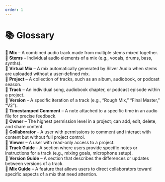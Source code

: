 ```yaml
---
order: 1
---
```


# 📚 Glossary

📌 **Mix** – A combined audio track made from multiple stems mixed together. <br>
📌 **Stems** – Individual audio elements of a mix (e.g., vocals, drums, bass, synths). <br>
📌 **Virtual Mix** – A mix automatically generated by Silver Audio when stems are uploaded without a user-defined mix.<br>
📌 **Project** – A collection of tracks, such as an album, audiobook, or podcast season.<br>
📌 **Track** – An individual song, audiobook chapter, or podcast episode within a project.<br>
📌 **Version** – A specific iteration of a track (e.g., “Rough Mix,” “Final Master,” “V2”).<br>
📌 **Timestamped Comment** – A note attached to a specific time in an audio file for precise feedback.<br>
📌 **Owner** – The highest permission level in a project; can add, edit, delete, and share content.<br>
📌 **Collaborator** – A user with permissions to comment and interact with content but without full project control.<br>
📌 **Viewer** – A user with read-only access to a project.<br>
📌 **Track Guide** – A section where users provide specific notes or instructions for a track (e.g., mixing goals, microphone setup).<br>
📌 **Version Guide** – A section that describes the differences or updates between versions of a track.<br>
📌 **Mix Guide** – A feature that allows users to direct collaborators toward specific aspects of a mix that need attention.<br>